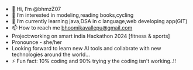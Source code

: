 - 👋 Hi, I’m @bhmzZ07
- 👀 I’m interested in modeling,reading books,cycling
- 🌱 I’m currently learning java,DSA in c language,web developing app(GIT)
- 📫 How to reach me bhoomikavallepu@gmail.com
- Project:working on smart india Hackathon 2024 [fitness & sports]
- Pronounce - she/her
- Looking forward to learn new AI tools and collabrate with new technologies around the world...
- ⚡ Fun fact: 10% coding and 90% trying y the coding isn't working..!!

<!---
bhmzZ07/bhmzZ07 is a ✨ special ✨ repository because its `README.md` (this file) appears on your GitHub profile.
You can click the Preview link to take a look at your changes.
--->
